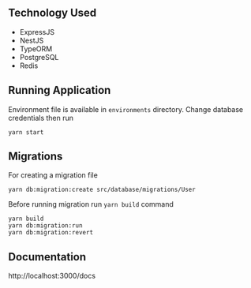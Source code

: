 ## Technology Used

- ExpressJS
- NestJS
- TypeORM
- PostgreSQL
- Redis

## Running Application

Environment file is available in `environments` directory. Change database credentials then run

```shell
yarn start
```

## Migrations

For creating a migration file

```shell
yarn db:migration:create src/database/migrations/User
```

Before running migration run `yarn build` command

```shell
yarn build
yarn db:migration:run
yarn db:migration:revert
```

## Documentation

http://localhost:3000/docs
